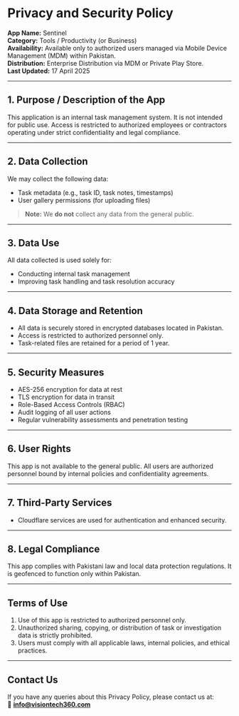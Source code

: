 # Privacy and Security Policy

**App Name:** Sentinel  
**Category:** Tools / Productivity (or Business)  
**Availability:** Available only to authorized users managed via Mobile Device Management (MDM) within Pakistan.  
**Distribution:** Enterprise Distribution via MDM or Private Play Store.  
**Last Updated:** 17 April 2025  

---

## 1. Purpose / Description of the App

This application is an internal task management system. It is not intended for public use. Access is restricted to authorized employees or contractors operating under strict confidentiality and legal compliance.

---

## 2. Data Collection

We may collect the following data:
- Task metadata (e.g., task ID, task notes, timestamps)
- User gallery permissions (for uploading files)

> **Note:** We **do not** collect any data from the general public.

---

## 3. Data Use

All data collected is used solely for:
- Conducting internal task management
- Improving task handling and task resolution accuracy

---

## 4. Data Storage and Retention

- All data is securely stored in encrypted databases located in Pakistan.
- Access is restricted to authorized personnel only.
- Task-related files are retained for a period of 1 year.

---

## 5. Security Measures

- AES-256 encryption for data at rest  
- TLS encryption for data in transit  
- Role-Based Access Controls (RBAC)  
- Audit logging of all user actions  
- Regular vulnerability assessments and penetration testing

---

## 6. User Rights

This app is not available to the general public. All users are authorized personnel bound by internal policies and confidentiality agreements.

---

## 7. Third-Party Services

- Cloudflare services are used for authentication and enhanced security.

---

## 8. Legal Compliance

This app complies with Pakistani law and local data protection regulations. It is geofenced to function only within Pakistan.

---

## Terms of Use

1. Use of this app is restricted to authorized personnel only.
2. Unauthorized sharing, copying, or distribution of task or investigation data is strictly prohibited.
3. Users must comply with all applicable laws, internal policies, and ethical practices.

---

## Contact Us

If you have any queries about this Privacy Policy, please contact us at:  
📧 **info@visiontech360.com**
